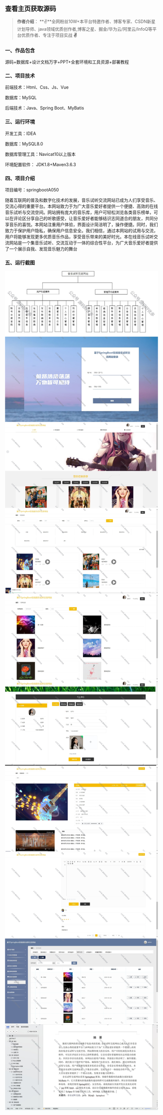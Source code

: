  
## 查看主页获取源码

> **作者介绍**： **✌**全网粉丝10W+本平台特邀作者、博客专家、CSDN新星计划导师、java领域优质创作者,博客之星、掘金/华为云/阿里云/InfoQ等平台优质作者、专注于项目实战 **✌**

  

### 一、作品包含

源码+数据库+设计文档万字+PPT+全套环境和工具资源+部署教程

### 二、项目技术

前端技术：Html、Css、Js、Vue

数据库：MySQL

后端技术：Java、Spring Boot、MyBatis

### 三、运行环境

开发工具：IDEA

数据库：MySQL8.0

数据库管理工具：Navicat10以上版本

环境配置软件： JDK1.8+Maven3.6.3

### 四、项目介绍
项目编号：springbootA050

随着互联网的普及和数字化技术的发展，音乐试听交流网站已成为人们享受音乐、交流心得的重要平台。本网站致力于为广大音乐爱好者提供一个便捷、高效的在线音乐试听与交流空间。网站拥有庞大的音乐库，用户可轻松浏览各类音乐榜单，可以在评论区分享自己的听歌感受，让音乐爱好者能够结识志同道合的朋友，共同分享音乐的喜悦。本网站注重用户体验，界面设计简洁明了，操作便捷。同时，我们致力于保护用户隐私，确保用户信息安全。我们相信，通过本网站的试用与交流，用户将能够发现更多优质音乐作品，享受音乐带来的美好时光。本在线音乐试听交流网站是一个集音乐试听、交流互动于一体的综合性平台，为广大音乐爱好者提供了一个展示自我、发现音乐魅力的舞台

### 五、运行截图

![1.png](./1.png)
![2.png](./2.png)
![3.png](./3.png)
![4.png](./4.png)
![5.png](./5.png)
![6.png](./6.png)
![7.png](./7.png)
![8.png](./8.png)
![9.png](./9.png)
![10.png](./10.png)

